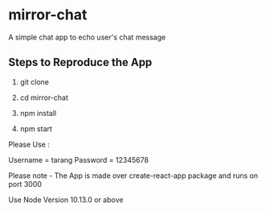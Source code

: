 # mirror-chat
A simple chat app to echo user's chat message


## Steps to Reproduce the App

1) git clone

2) cd mirror-chat

3) npm install

4) npm start

Please Use :

Username = tarang
Password = 12345678

Please note - The App is made over create-react-app package and runs on port 3000

Use Node Version 10.13.0 or above